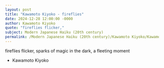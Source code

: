 ```yaml
---
layout: post
title: "Kawamoto Kiyoko - fireflies"
date: 2024-12-28 12:00:00 -0000
author: Kawamoto Kiyoko
quote: "fireflies flicker,"
subject: Modern Japanese Haiku (20th century)
permalink: /Modern Japanese Haiku (20th century)/Kawamoto Kiyoko/Kawamoto Kiyoko - fireflies
---
```


fireflies flicker,
sparks of magic in the dark,
a fleeting moment

- Kawamoto Kiyoko
